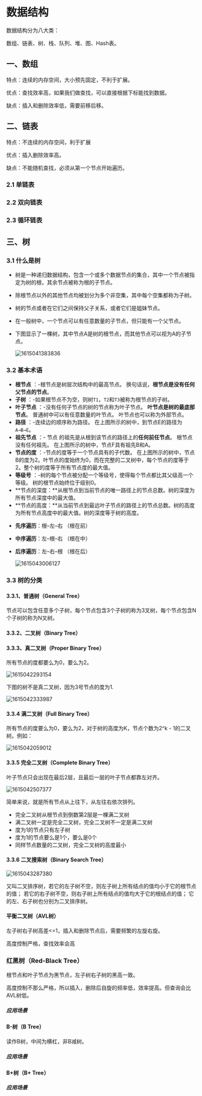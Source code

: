 # 数据结构

数据结构分为八大类：

数组、链表、树、栈、队列、堆、图、Hash表。

## 一、数组

特点：连续的内存空间，大小预先固定，不利于扩展。

优点：查找效率高，如果我们做查找，可以直接根据下标能找到数据。

缺点：插入和删除效率低，需要前移后移。



## 二、链表

特点：不连续的内存空间，利于扩展

优点：插入删除效率高。

缺点：不能随机查找，必须从第一个节点开始遍历。

### 2.1 单链表

### 2.2 双向链表

### 2.3 循环链表



## 三、树

### 3.1 什么是树

- 树是一种递归数据结构，包含一个或多个数据节点的集合，其中一个节点被指定为树的根，其余节点被称为根的子节点。

- 除根节点以外的其他节点均被划分为多个非空集，其中每个空集都称为子树。

- 树的节点或者在它们之间保持父子关系，或者它们是姐妹节点。

- 在一般树中，一个节点可以有任意数量的子节点，但只能有一个父节点。

- 下图显示了一棵树，其中节点A是树的根节点，而其他节点可以视为A的子节点。

  ![1615041383836](../images/1615041383836.png)

### 3.2 基本术语

- **根节点** ：-根节点是树层次结构中的最高节点。 换句话说，**根节点是没有任何父节点的节点**。
- **子树** ：-如果根节点不为空，则树`T1`，`T2`和`T3`被称为根节点的子树。
- **叶子节点** ：-没有任何子节点的树的节点称为叶子节点。 **叶节点是树的最底部节点**。 普通树中可以有任意数量的叶节点。 叶节点也可以称为外部节点。
- **路径** ：-连续边的顺序称为路径。 在上图所示的树中，到节点E的路径为`A→B→E`。
- **祖先节点** ：- 节点 的祖先是从根到该节点的路径上的**任何前任节点**。 根节点没有任何祖先。 在上图所示的树中，节点F具有祖先B和A。
- **节点的度** ：-节点的度等于一个节点具有的子代数。 在上图所示的树中，节点B的度为2。叶节点的度始终为0，而在完整的二叉树中，每个节点的度等于2。整个树的度等于所有节点度的最大值。
- **等级号** ：-树的每个节点被分配一个等级号，使得每个节点都比其父级高一个等级。 树的根节点始终位于级别0。
- **节点的深度：**从根节点到当前节点的唯一路径上的节点总数。树的深度为所有节点深度中的最大值。
- **节点的高度：**从当前节点到最远叶子节点的路径上的节点总数。树的高度为所有节点高度中的最大值。树的深度等于树的高度。

+ **先序遍历**：根–左–右 （根在前）

+ **中序遍历**：左–根–右 （根在中）

+ **后序遍历**：左–右–根 （根在后）

  ![1615043006127](../images/1615043006127.png)

### 3.3 树的分类

#### 3.3.1、普通树（General Tree）

节点可以包含任意多个子树，每个节点包含3个子树的称为3叉树，每个节点包含N个子树的称为N叉树。

#### 3.3.2、二叉树（Binary Tree）

#### 3.3.3、真二叉树（Proper Binary Tree）

所有节点的度都要么为0，要么为2。

![1615042293154](../images/1615042293154.png)

下图的树不是真二叉树，因为3号节点的度为1.

![1615042333987](../images/1615042333987.png)

#### 3.3.4 满二叉树（Full Binary Tree）

所有节点的度要么为0，要么为2，对于树的高度为K，节点个数为2^k - 1的二叉树。例如：

![1615042059012](../images/1615042059012.png)

#### 3.3.5 完全二叉树（Complete Binary Tree）

叶子节点只会出现在最后2层，且最后一层的叶子节点都靠左对齐。

![1615042507377](../images/1615042507377.png)

简单来说，就是所有节点从上往下，从左往右依次排列。

- 完全二叉树从根节点到倒数第2层是一棵满二叉树
- 满二叉树一定是完全二叉树，完全二叉树不一定是满二叉树
- 度为1的节点只有左子树
- 度为1的节点要么是1个，要么是0个
- 同样节点数量的二叉树，完全二叉树的高度最小

#### 3.3.6 二叉搜索树（Binary Search Tree）

![1615043287380](../images/1615043287380.png)

又叫二叉排序树，若它的左子树不空，则左子树上所有结点的值均小于它的根节点的值； 若它的右子树不空，则右子树上所有结点的值均大于它的根结点的值； 它的左、右子树也分别为二叉排序树。

#### 平衡二叉树（AVL树）

左子树右子树高差<=1，插入和删除节点后，需要频繁的左旋右旋。

高度控制严格，查找效率会高

### 红黑树（Red-Black Tree）

根节点和叶子节点为黑节点，左子树右子树的黑高一致。

高度控制不那么严格，所以插入，删除后自旋的频率低，效率提高。但查询会比AVL树低。

##### 应用场景

#### B-树（B Tree）

读作B树，中间为横杠，非B减树。

##### 应用场景

#### B+树（B+ Tree）

##### 应用场景

